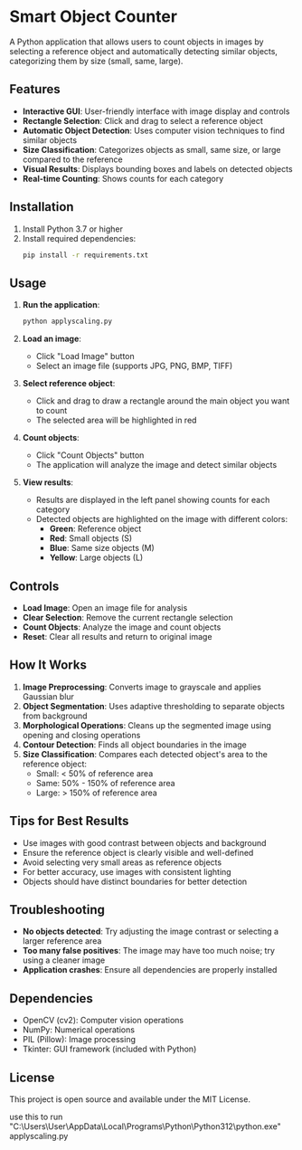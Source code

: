 # Smart Object Counter

A Python application that allows users to count objects in images by selecting a reference object and automatically detecting similar objects, categorizing them by size (small, same, large).

## Features

- **Interactive GUI**: User-friendly interface with image display and controls
- **Rectangle Selection**: Click and drag to select a reference object
- **Automatic Object Detection**: Uses computer vision techniques to find similar objects
- **Size Classification**: Categorizes objects as small, same size, or large compared to the reference
- **Visual Results**: Displays bounding boxes and labels on detected objects
- **Real-time Counting**: Shows counts for each category

## Installation

1. Install Python 3.7 or higher
2. Install required dependencies:
   ```bash
   pip install -r requirements.txt
   ```

## Usage

1. **Run the application**:
   ```bash
   python applyscaling.py
   ```

2. **Load an image**:
   - Click "Load Image" button
   - Select an image file (supports JPG, PNG, BMP, TIFF)

3. **Select reference object**:
   - Click and drag to draw a rectangle around the main object you want to count
   - The selected area will be highlighted in red

4. **Count objects**:
   - Click "Count Objects" button
   - The application will analyze the image and detect similar objects

5. **View results**:
   - Results are displayed in the left panel showing counts for each category
   - Detected objects are highlighted on the image with different colors:
     - **Green**: Reference object
     - **Red**: Small objects (S)
     - **Blue**: Same size objects (M)
     - **Yellow**: Large objects (L)

## Controls

- **Load Image**: Open an image file for analysis
- **Clear Selection**: Remove the current rectangle selection
- **Count Objects**: Analyze the image and count objects
- **Reset**: Clear all results and return to original image

## How It Works

1. **Image Preprocessing**: Converts image to grayscale and applies Gaussian blur
2. **Object Segmentation**: Uses adaptive thresholding to separate objects from background
3. **Morphological Operations**: Cleans up the segmented image using opening and closing operations
4. **Contour Detection**: Finds all object boundaries in the image
5. **Size Classification**: Compares each detected object's area to the reference object:
   - Small: < 50% of reference area
   - Same: 50% - 150% of reference area
   - Large: > 150% of reference area

## Tips for Best Results

- Use images with good contrast between objects and background
- Ensure the reference object is clearly visible and well-defined
- Avoid selecting very small areas as reference objects
- For better accuracy, use images with consistent lighting
- Objects should have distinct boundaries for better detection

## Troubleshooting

- **No objects detected**: Try adjusting the image contrast or selecting a larger reference area
- **Too many false positives**: The image may have too much noise; try using a cleaner image
- **Application crashes**: Ensure all dependencies are properly installed

## Dependencies

- OpenCV (cv2): Computer vision operations
- NumPy: Numerical operations
- PIL (Pillow): Image processing
- Tkinter: GUI framework (included with Python)

## License

This project is open source and available under the MIT License. 



use this to run
"C:\Users\User\AppData\Local\Programs\Python\Python312\python.exe" applyscaling.py